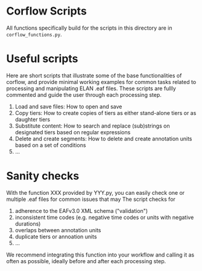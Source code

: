 # Corflow Scripts

All functions specifically build for the scripts in this directory are in `corflow_functions.py`.

# Useful scripts 

Here are short scripts that illustrate some of the base functionalities of corflow, and provide minimal working examples for common tasks related to processing and manipulating ELAN .eaf files. These scripts are fullly commented and guide the user through each processing step.

1. Load and save files: How to open and save 
2. Copy tiers: How to create copies of tiers as either stand-alone tiers or as daughter tiers
3. Substitute content: How to search and replace (sub)strings on designated tiers based on regular expressions
4. Delete and create segments: How to delete and create annotation units based on a set of conditions
5. ...

# Sanity checks

With the function XXX provided by YYY.py, you can easily check one or multiple .eaf files for common issues that may 
The script checks for 

1. adherence to the EAFv3.0 XML schema ("validation")
2. inconsistent time codes (e.g. negative time codes or units with negative durations) 
4. overlaps between annotation units
5. duplicate tiers or annoation units
6. ...

We recommend integrating this function into your workflow and calling it as often as possible, ideally before and after each processing step.
